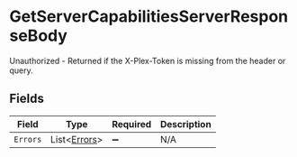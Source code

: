 # GetServerCapabilitiesServerResponseBody

Unauthorized - Returned if the X-Plex-Token is missing from the header or query.


## Fields

| Field                                           | Type                                            | Required                                        | Description                                     |
| ----------------------------------------------- | ----------------------------------------------- | ----------------------------------------------- | ----------------------------------------------- |
| `Errors`                                        | List<[Errors](../../Models/Requests/Errors.md)> | :heavy_minus_sign:                              | N/A                                             |